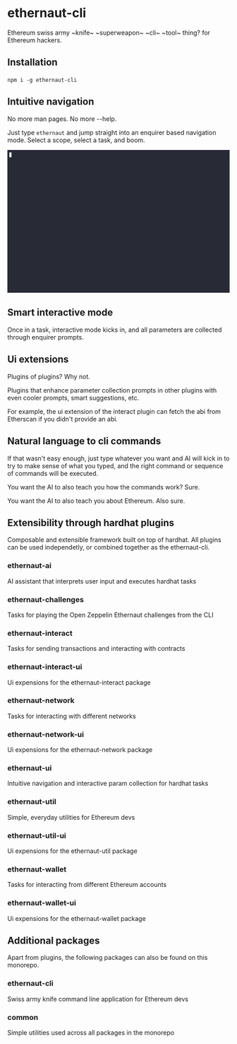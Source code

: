 # ethernaut-cli

Ethereum swiss army ~knife~ ~superweapon~ ~cli~ ~tool~ thing?
for Ethereum hackers.

## Installation

`npm i -g ethernaut-cli`

## Intuitive navigation

No more man pages. No more --help.

Just type `ethernaut` and jump straight into an enquirer based navigation mode. Select a scope, select a task, and boom.

![Enquirer navigation](./demos/nav.gif)

## Smart interactive mode

Once in a task, interactive mode kicks in, and all parameters are collected through enquirer prompts.

## Ui extensions

Plugins of plugins? Why not.

Plugins that enhance parameter collection prompts in other plugins with even cooler prompts, smart suggestions, etc.

For example, the ui extension of the interact plugin can fetch the abi from Etherscan if you didn't provide an abi.

## Natural language to cli commands

If that wasn't easy enough, just type whatever you want and AI will kick in to try to make sense of what you typed, and the right command or sequence of commands will be executed.

You want the AI to also teach you how the commands work? Sure.

You want the AI to also teach you about Ethereum. Also sure.

## Extensibility through hardhat plugins

Composable and extensible framework built on top of hardhat. All plugins can be used independetly, or combined together as the ethernaut-cli.

### ethernaut-ai

AI assistant that interprets user input and executes hardhat tasks

### ethernaut-challenges

Tasks for playing the Open Zeppelin Ethernaut challenges from the CLI

### ethernaut-interact

Tasks for sending transactions and interacting with contracts

### ethernaut-interact-ui

Ui expensions for the ethernaut-interact package

### ethernaut-network

Tasks for interacting with different networks

### ethernaut-network-ui

Ui expensions for the ethernaut-network package

### ethernaut-ui

Intuitive navigation and interactive param collection for hardhat tasks

### ethernaut-util

Simple, everyday utilities for Ethereum devs

### ethernaut-util-ui

Ui expensions for the ethernaut-util package

### ethernaut-wallet

Tasks for interacting from different Ethereum accounts

### ethernaut-wallet-ui

Ui expensions for the ethernaut-wallet package

## Additional packages

Apart from plugins, the following packages can also be found on this monorepo.

### ethernaut-cli

Swiss army knife command line application for Ethereum devs

### common

Simple utilities used across all packages in the monorepo
